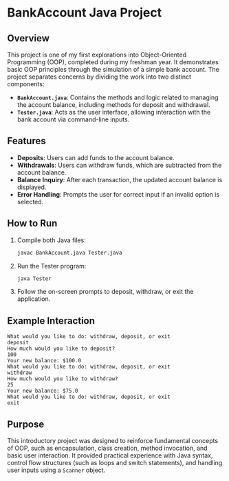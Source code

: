 # BankAccount Java Project

## Overview
This project is one of my first explorations into Object-Oriented Programming (OOP), completed during my freshman year. It demonstrates basic OOP principles through the simulation of a simple bank account. The project separates concerns by dividing the work into two distinct components:

- **`BankAccount.java`**: Contains the methods and logic related to managing the account balance, including methods for deposit and withdrawal.
- **`Tester.java`**: Acts as the user interface, allowing interaction with the bank account via command-line inputs.

## Features
- **Deposits**: Users can add funds to the account balance.
- **Withdrawals**: Users can withdraw funds, which are subtracted from the account balance.
- **Balance Inquiry**: After each transaction, the updated account balance is displayed.
- **Error Handling**: Prompts the user for correct input if an invalid option is selected.

## How to Run
1. Compile both Java files:
   ```bash
   javac BankAccount.java Tester.java
   ```

2. Run the Tester program:
   ```bash
   java Tester
   ```

3. Follow the on-screen prompts to deposit, withdraw, or exit the application.

## Example Interaction
```
What would you like to do: withdraw, deposit, or exit
deposit
How much would you like to deposit?
100
Your new balance: $100.0
What would you like to do: withdraw, deposit, or exit
withdraw
How much would you like to withdraw?
25
Your new balance: $75.0
What would you like to do: withdraw, deposit, or exit
exit
```

## Purpose
This introductory project was designed to reinforce fundamental concepts of OOP, such as encapsulation, class creation, method invocation, and basic user interaction. It provided practical experience with Java syntax, control flow structures (such as loops and switch statements), and handling user inputs using a `Scanner` object.

